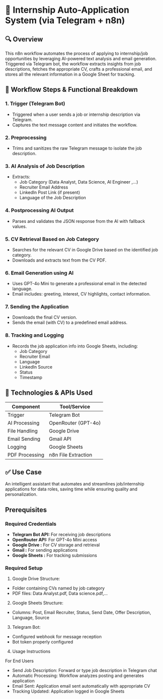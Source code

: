 # 📌 Internship Auto-Application System (via Telegram + n8n)

## 🔍 Overview
This n8n workflow automates the process of applying to internship/job opportunities by leveraging AI-powered text analysis and email generation. Triggered via Telegram bot, the workflow extracts insights from job descriptions, fetches the appropriate CV, crafts a professional email, and stores all the relevant information in a Google Sheet for tracking.

## 🔁 Workflow Steps & Functional Breakdown

### 1. Trigger (Telegram Bot)
- Triggered when a user sends a job or internship description via Telegram.
- Captures the text message content and initiates the workflow.

### 2. Preprocessing 
- Trims and sanitizes the raw Telegram message to isolate the job description.

### 3. AI Analysis of Job Description
- Extracts:
  - Job Category (Data Analyst, Data Science, AI Engineer ,...)
  - Recruiter Email Address
  - LinkedIn Post Link (if present)
  - Language of the Job Description

### 4. Postprocessing AI Output
- Parses and validates the JSON response from the AI with fallback values.

### 5. CV Retrieval Based on Job Category
- Searches for the relevant CV in Google Drive based on the identified job category.
- Downloads and extracts text from the CV PDF.

### 6. Email Generation using AI
- Uses GPT-4o Mini to generate a professional email in the detected language.
- Email includes: greeting, interest, CV highlights, contact information.

### 7. Sending the Application
- Downloads the final CV version.
- Sends the email (with CV) to a predefined email address.

### 8. Tracking and Logging
- Records the job application info into Google Sheets, including:
  - Job Category
  - Recruiter Email
  - Language
  - LinkedIn Source
  - Status
  - Timestamp

## 📌 Technologies & APIs Used

| Component       | Tool/Service         |
|----------------|----------------------|
| Trigger         | Telegram Bot         |
| AI Processing   | OpenRouter (GPT-4o)  |
| File Handling   | Google Drive         |
| Email Sending   | Gmail API            |
| Logging         | Google Sheets        |
| PDF Processing  | n8n File Extraction  |

## ✅ Use Case
An intelligent assistant that automates and streamlines job/internship applications for data roles, saving time while ensuring quality and personalization.

## Prerequisites
### Required Credentials

  * **Telegram Bot API:** For receiving job descriptions
  * **OpenRouter API:** For GPT-4o Mini access
  * **Google Drive :** For CV storage and retrieval
  * **Gmail :** For sending applications
  * **Google Sheets :** For tracking submissions

### Required Setup

1. Google Drive Structure:

  - Folder containing CVs named by job category
  - PDF files: Data Analyst.pdf, Data science.pdf,...


2. Google Sheets Structure:

  - Columns: Post, Email Recruiter, Status, Send Date, Offer Description, Language, Source


3. Telegram Bot:

  - Configured webhook for message reception
  - Bot token properly configured

4. Usage Instructions
   
  For End Users
  
  - Send Job Description: Forward or type job description in Telegram chat
  - Automatic Processing: Workflow analyzes posting and generates application
  - Email Sent: Application email sent automatically with appropriate CV
  - Tracking Updated: Application logged in Google Sheets

